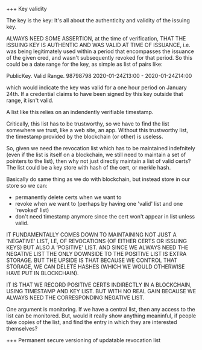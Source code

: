 +++ Key validity

The key is the key:  It's all about the authenticity and validity of the issuing key.

ALWAYS NEED SOME ASSERTION, at the time of verification, THAT THE ISSUING KEY IS AUTHENTIC AND WAS VALID AT TIME OF ISSUANCE, i.e.
was being legitimately used within a period that encompasses the issuance of the given cred, and wasn't subsequently revoked for that period.
So this could be a date range for the key, as simple as list of pairs like:

PublicKey.      Valid Range.
98798798        2020-01-24Z13:00 - 2020-01-24Z14:00 

which would indicate the key was valid for a one hour period on January 24th.
If a credential claims to have been signed by this key outside that range, it isn't valid.

A list like this relies on an indendently verifiable timestamp.

Critically, this list has to be trustworthy, so we have to find the list somewhere we trust, like a web site, an app.  Without
this trustworthy list, the timestamp provided by the blockchain (or other) is useless.

So, given we need the revocation list which has to be maintained indefnitely (even if the list is itself on a blockchain,
we still need to maintain a set of pointers to the list), then why not just directly maintain a list of valid certs?  The list
could be a key store with hash of the cert, or merkle hash.

Basically do same thing as we do with blockchain, but instead store in our store so we can:
- permanently delete certs when we want to
- revoke when we want to (perhaps by having one 'valid' list and one 'revoked' list)
- don't need timestamp anymore since the cert won't appear in list unless valid.  

IT FUNDAMENTALLY COMES DOWN TO MAINTAINING NOT JUST A 'NEGATIVE' LIST, I.E, OF REVOCATIONS (OF EITHER CERTS OR ISSUING KEYS)
BUT ALSO A 'POSITIVE' LIST.   AND SINCE WE ALWAYS NEED THE NEGATIVE LIST THE ONLY DOWNSIDE TO THE POSITIVE LIST IS EXTRA STORAGE.
BUT THE UPSIDE IS THAT BECAUSE WE CONTROL THAT STORAGE, WE CAN DELETE HASHES (WHICH WE WOULD OTHERWISE HAVE PUT IN BLOCKCHAIN).

IT IS THAT WE RECORD POSITIVE CERTS INDIRECTLY IN A BLOCKCHAIN, USING TIMESTAMP AND KEY LIST.  BUT WITH NO REAL GAIN BECAUSE
WE ALWAYS NEED THE CORRESPONDING NEGATIVE LIST.

One argument is monitoring.  If we have a central list, then any access to the list can be monitored.  But, would it really show
anything meaninful, if people take copies of the list, and find the entry in which they are interested themselves?  

+++ Permanent secure versioning of updatable revocation list
